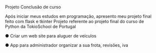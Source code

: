 Projeto Conclusão de curso

Após iniciar meus estudos em programação, apresento meu projeto final feito com flask e tkinter
Projeto referente ao projeto final do curso de Python da TokioSchool de Portugal

● Criar um web site para aluguer de veículos

● App para administrador organizar a sua frota, revisões, iva

